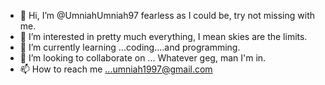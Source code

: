- 👋 Hi, I’m @UmniahUmniah97 fearless as I could be, try not missing with me.
- 👀 I’m interested in pretty much everything, I mean skies are the limits. 
- 🌱 I’m currently learning ...coding....and programming.
- 💞️ I’m looking to collaborate on ... Whatever geg, man I'm in.
- 📫 How to reach me ...umniah1997@gmail.com

<!---
UmniahUmniah97/UmniahUmniah97 is a ✨ special ✨ repository because its `README.md` (this file) appears on your GitHub profile.
You can click the Preview link to take a look at your changes.
--->
